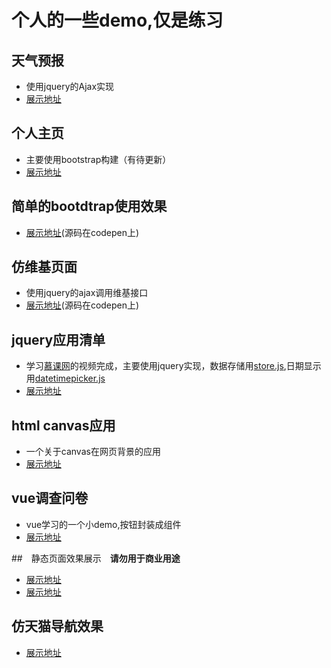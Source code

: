 # 个人的一些demo,仅是练习
## 天气预报
- 使用jquery的Ajax实现
- [展示地址]( https://lizehongss.github.io/demo_show/天气预报/index.html)

## 个人主页
- 主要使用bootstrap构建（有待更新）
- [展示地址](https://lizehongss.github.io/demo_show/个人主页/index.html)

## 简单的bootdtrap使用效果
- [展示地址](https://codepen.io/lizehong/pen/gWXvdG)(源码在codepen上)
## 仿维基页面
- 使用jquery的ajax调用维基接口
- [展示地址](https://codepen.io/lizehong/pen/pWYMev)(源码在codepen上)

## jquery应用清单
- 学习[慕课网](https://coding.imooc.com/class/72.html)的视频完成，主要使用jquery实现，数据存储用[store.js](https://github.com/marcuswestin/store.js),日期显示用[datetimepicker.js](https://github.com/xdan/datetimepicker)
- [展示地址](https://lizehongss.github.io/demo_show/jquery%E5%BA%94%E7%94%A8/index.html)

## html canvas应用
- 一个关于canvas在网页背景的应用
- [展示地址](https://lizehongss.github.io/demo_show/canvas网页背景/index_hover.html)

## vue调查问卷
- vue学习的一个小demo,按钮封装成组件
- [展示地址](https://lizehongss.github.io/demo_show/调查问卷/index.html)

##　静态页面效果展示　**请勿用于商业用途**

- [展示地址](https://lizehongss.github.io/demo_show/tx3/index.html)
- [展示地址](https://lizehongss.github.io/demo_show/mhxygnj/index.html)

## 仿天猫导航效果
- [展示地址](https://lizehongss.github.io/demo_show/ftm/html/index.html)




